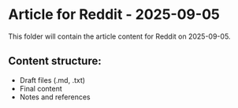 # Article for Reddit - 2025-09-05

This folder will contain the article content for Reddit on 2025-09-05.

## Content structure:
- Draft files (.md, .txt)
- Final content
- Notes and references

